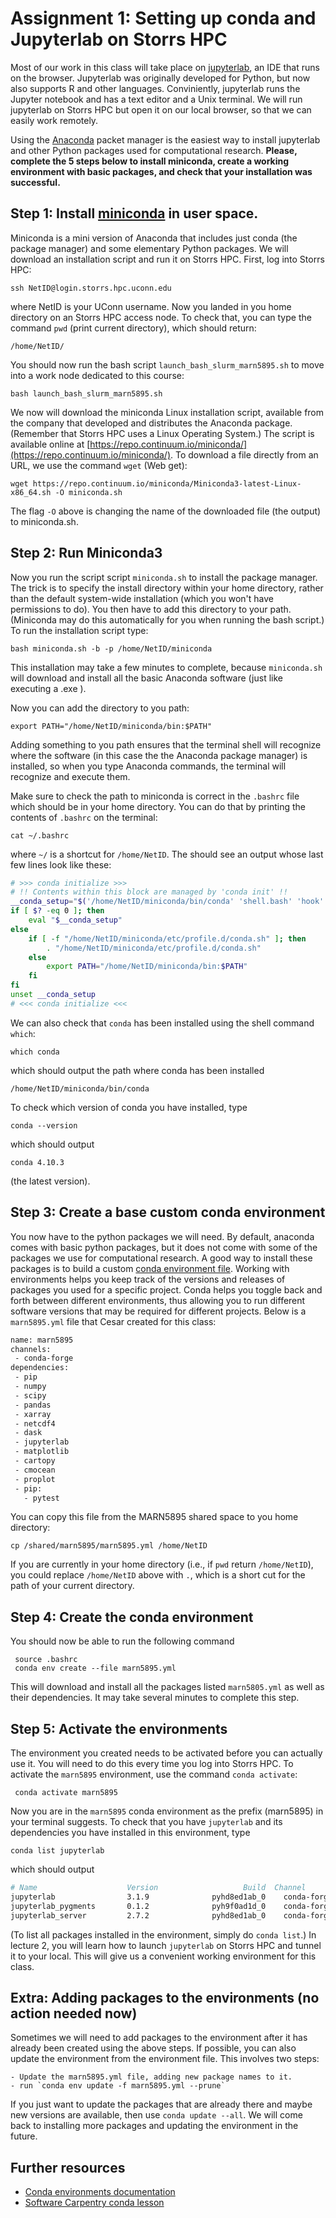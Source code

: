 # Assignment 1: Setting up conda and Jupyterlab on Storrs HPC


Most of our work in this class will take place on
[jupyterlab](https://jupyterlab.readthedocs.io/en/stable/), an IDE that runs on
the browser. Jupyterlab was originally developed for Python, but now also
supports R and other languages. Conviniently, jupyterlab runs the Jupyter
notebook and has a text editor and a Unix terminal. We will run jupyterlab on Storrs HPC
but open it on our local browser, so that we can easily work remotely.

Using the [Anaconda](https://www.anaconda.com) packet manager is the easiest way to install jupyterlab and other Python packages used for computational research. **Please, complete the 5 steps below to
install miniconda, create a working environment with basic packages, and
check that your installation was successful.**

## Step 1: Install [miniconda](https://docs.conda.io/en/latest/miniconda.html) in user space.

Miniconda is a mini version of Anaconda that includes just conda (the package manager) and some elementary Python packages. We will download an
installation script and run it on Storrs HPC. First, log into Storrs HPC:

    ssh NetID@login.storrs.hpc.uconn.edu

where NetID is your UConn username. Now you landed in you home directory on an Storrs HPC access node. To check that, you can type the command `pwd` (print current directory), which should return:

    /home/NetID/

You should now run the bash script `launch_bash_slurm_marn5895.sh` to move into a work node dedicated to this course:

    bash launch_bash_slurm_marn5895.sh

We now will download the miniconda Linux installation script, available from the company that developed
and distributes the Anaconda package. (Remember that Storrs HPC uses a Linux Operating System.) The script is available online at [https://repo.continuum.io/miniconda/](https://repo.continuum.io/miniconda/). To download a file
directly from an URL, we use the command `wget` (Web get):

    wget https://repo.continuum.io/miniconda/Miniconda3-latest-Linux-x86_64.sh -O miniconda.sh

The flag `-O` above is changing the name of the downloaded file (the output) to miniconda.sh.

## Step 2: Run Miniconda3

Now you run the script script `miniconda.sh` to install the package manager. The trick is to specify the install directory within your home directory, rather than the default system-wide installation (which you won't have permissions to do). You then have to add this directory to your path. (Miniconda may do this automatically for you when running the bash script.) To run the installation script type:

    bash miniconda.sh -b -p /home/NetID/miniconda

This installation may take a few minutes to complete, because `miniconda.sh` will download and install all the basic Anaconda software (just like executing a .exe ).

Now you can add the directory to you path:

    export PATH="/home/NetID/miniconda/bin:$PATH"

Adding something to you path ensures that the terminal shell will recognize where the software (in this case the the Anaconda package manager) is installed, so when you type Anaconda commands, the terminal will recognize and execute them.

Make sure to check the path to miniconda is correct in the `.bashrc` file which should be in your home directory. You can do that by printing the contents of `.bashrc` on the terminal:

    cat ~/.bashrc

where `~/` is a shortcut for `/home/NetID`. The should see an output whose last few lines look like these:

```Bash
# >>> conda initialize >>>
# !! Contents within this block are managed by 'conda init' !!
__conda_setup="$('/home/NetID/miniconda/bin/conda' 'shell.bash' 'hook' 2> /dev/null)"
if [ $? -eq 0 ]; then
    eval "$__conda_setup"
else
    if [ -f "/home/NetID/miniconda/etc/profile.d/conda.sh" ]; then
        . "/home/NetID/miniconda/etc/profile.d/conda.sh"
    else
        export PATH="/home/NetID/miniconda/bin:$PATH"
    fi
fi
unset __conda_setup
# <<< conda initialize <<<
```

We can also check that `conda` has been installed using the shell command `which`:

    which conda

which should output the path where conda has been installed

    /home/NetID/miniconda/bin/conda

To check which version of conda you have installed, type

    conda --version

which should output

    conda 4.10.3

(the latest version).


## Step 3: Create a base custom conda environment
You now have to the python packages we will need. By default, anaconda comes with basic
python packages, but it does not come with some of the packages we use for computational research. A good way to install these packages is to build a custom [conda environment file](https://docs.conda.io/projects/conda/en/latest/user-guide/tasks/manage-environments.html#creating-an-environment-from-an-environment-yml-file). Working with environments helps you keep track of the versions and releases of packages you used for a specific project. Conda helps you toggle back and forth between different environments, thus allowing you to run different software versions that may be required for different projects.  Below is a `marn5895.yml` file that Cesar created for this class:

```BASH
name: marn5895
channels:
 - conda-forge
dependencies:
 - pip
 - numpy
 - scipy
 - pandas
 - xarray
 - netcdf4
 - dask
 - jupyterlab
 - matplotlib
 - cartopy
 - cmocean
 - proplot
 - pip:
   - pytest
```

You can copy this file from the MARN5895 shared space to you home directory:

    cp /shared/marn5895/marn5895.yml /home/NetID

If you are currently in your home directory (i.e., if `pwd` return `/home/NetID`), you could
replace `/home/NetID` above with `.`, which is a short cut for the path of your current directory.

## Step 4: Create the conda environment

You should now be able to run the following command

     source .bashrc
     conda env create --file marn5895.yml

This will download and install all the packages listed `marn5805.yml` as well as their dependencies. It may take several minutes to complete this step.

## Step 5: Activate the environments

The environment you created needs to be activated before you can actually use it. You will need to do this every time
you log into Storrs HPC. To activate the `marn5895` environment, use the command `conda activate`:

     conda activate marn5895

Now you are in the `marn5895` conda environment as the prefix (marn5895) in your terminal suggests. To check that you have
`jupyterlab` and its dependencies you have installed in this environment, type

    conda list jupyterlab

which should output
```BASH
# Name                    Version                   Build  Channel
jupyterlab                3.1.9              pyhd8ed1ab_0    conda-forge
jupyterlab_pygments       0.1.2              pyh9f0ad1d_0    conda-forge
jupyterlab_server         2.7.2              pyhd8ed1ab_0    conda-forge
```
(To list all packages installed in the environment, simply do `conda list`.) In lecture 2, you will learn how to launch `jupyterlab`
on Storrs HPC and tunnel it to your local. This will give us a convenient working environment for this class.


## Extra: Adding packages to the environments (no action needed now)

Sometimes we will need to add packages to the environment after it has already been created using the above steps. If possible, you can also update the environment from the environment file. This involves two steps:

    - Update the marn5895.yml file, adding new package names to it.
    - run `conda env update -f marn5895.yml --prune`

If you just want to update the packages that are already there and maybe new versions are available, then use `conda update --all`. We will come back to installing more packages and updating the environment in the future.

## Further resources

  - [Conda environments documentation](https://conda.io/projects/conda/en/latest/user-guide/tasks/manage-environments.html#activating-an-environment)
  - [Software Carpentry conda lesson](https://carpentries-incubator.github.io/introduction-to-conda-for-data-scientists/setup/)

